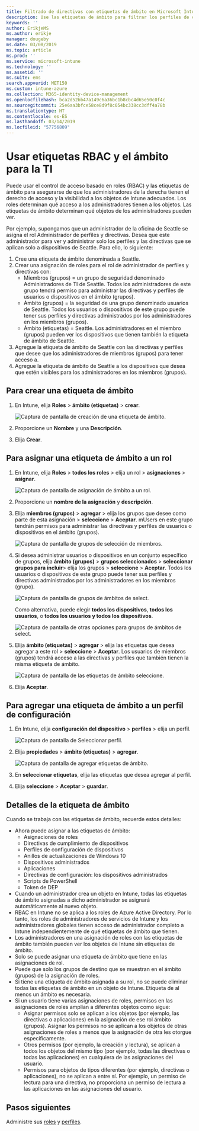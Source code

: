 ```yaml
---
title: Filtrado de directivas con etiquetas de ámbito en Microsoft Intune - Azure | Microsoft Docs
description: Use las etiquetas de ámbito para filtrar los perfiles de configuración por roles específicos.
keywords: ''
author: ErikjeMS
ms.author: erikje
manager: dougeby
ms.date: 03/08/2019
ms.topic: article
ms.prod: ''
ms.service: microsoft-intune
ms.technology: ''
ms.assetid: ''
ms.suite: ems
search.appverid: MET150
ms.custom: intune-azure
ms.collection: M365-identity-device-management
ms.openlocfilehash: bca2d52bb47a149c6a36bc1b8cbc4d65e50c0f4c
ms.sourcegitcommit: 25e6aa3bfce58ce8d9f8c054bc338cc3dff4a78b
ms.translationtype: HT
ms.contentlocale: es-ES
ms.lasthandoff: 03/14/2019
ms.locfileid: "57756809"
---
```

# <a name="use-rbac-and-scope-tags-for-distributed-it"></a>Usar etiquetas RBAC y el ámbito para la TI

Puede usar el control de acceso basado en roles (RBAC) y las etiquetas de ámbito para asegurarse de que los administradores de la derecha tienen el derecho de acceso y la visibilidad a los objetos de Intune adecuados. Los roles determinan qué acceso a los administradores tienen a los objetos. Las etiquetas de ámbito determinan qué objetos de los administradores pueden ver.

Por ejemplo, supongamos que un administrador de la oficina de Seattle se asigna el rol Administrador de perfiles y directivas. Desea que este administrador para ver y administrar solo los perfiles y las directivas que se aplican solo a dispositivos de Seattle. Para ello, lo siguiente:

1. Cree una etiqueta de ámbito denominada a Seattle.
2. Crear una asignación de roles para el rol de administrador de perfiles y directivas con: 
    - Miembros (grupos) = un grupo de seguridad denominado Administradores de TI de Seattle. Todos los administradores de este grupo tendrá permiso para administrar las directivas y perfiles de usuarios o dispositivos en el ámbito (grupos).
    - Ámbito (grupos) = la seguridad de una grupo denominado usuarios de Seattle. Todos los usuarios o dispositivos de este grupo puede tener sus perfiles y directivas administrados por los administradores en los miembros (grupos). 
    - Ámbito (etiquetas) = Seattle. Los administradores en el miembro (grupos) pueden ver los dispositivos que tienen también la etiqueta de ámbito de Seattle.
3. Agregue la etiqueta de ámbito de Seattle con las directivas y perfiles que desee que los administradores de miembros (grupos) para tener acceso a.
4. Agregue la etiqueta de ámbito de Seattle a los dispositivos que desea que estén visibles para los administradores en los miembros (grupos). 


## <a name="to-create-a-scope-tag"></a>Para crear una etiqueta de ámbito

1. En Intune, elija **Roles** > **ámbito (etiquetas)** > **crear**.

    ![Captura de pantalla de creación de una etiqueta de ámbito.](./media/scope-tags/create-scope-tag.png)

2. Proporcione un **Nombre** y una **Descripción**.
3. Elija **Crear**.

## <a name="to-assign-a-scope-tag-to-a-role"></a>Para asignar una etiqueta de ámbito a un rol

1. En Intune, elija **Roles** > **todos los roles** > elija un rol > **asignaciones** > **asignar**.

    ![Captura de pantalla de asignación de ámbito a un rol.](./media/scope-tags/assign-scope-to-role.png)

2. Proporcione un **nombre de la asignación** y **descripción**.
3. Elija **miembros (grupos)** > **agregar** > elija los grupos que desee como parte de esta asignación > **seleccione**  >   **Aceptar**. mUsers en este grupo tendrán permisos para administrar las directivas y perfiles de usuarios o dispositivos en el ámbito (grupos).

    ![Captura de pantalla de grupos de selección de miembros.](./media/scope-tags/select-member-groups.png)

4. Si desea administrar usuarios o dispositivos en un conjunto específico de grupos, elija **ámbito (grupos)** > **grupos seleccionados** > **seleccionar grupos para incluir**> elija los grupos > **seleccione** > **Aceptar**. Todos los usuarios o dispositivos de este grupo puede tener sus perfiles y directivas administrados por los administradores en los miembros (grupo).

    ![Captura de pantalla de grupos de ámbitos de select.](./media/scope-tags/select-scope-groups.png)

    Como alternativa, puede elegir **todos los dispositivos**, **todos los usuarios**, o **todos los usuarios y todos los dispositivos**.

    ![Captura de pantalla de otras opciones para grupos de ámbitos de select.](./media/scope-tags/scope-group-other-options.png)
    
5. Elija **ámbito (etiquetas)** > **agregar** > elija las etiquetas que desea agregar a este rol > **seleccione** > **Aceptar**. Los usuarios de miembros (grupos) tendrá acceso a las directivas y perfiles que también tienen la misma etiqueta de ámbito.

    ![Captura de pantalla de las etiquetas de ámbito seleccione.](./media/scope-tags/select-scope-tags.png)

6. Elija **Aceptar**. 

## <a name="to-add-a-scope-tag-to-a-configuration-profile"></a>Para agregar una etiqueta de ámbito a un perfil de configuración
1. En Intune, elija **configuración del dispositivo** > **perfiles** > elija un perfil.

    ![Captura de pantalla de Seleccionar perfil.](./media/scope-tags/choose-profile.png)

2. Elija **propiedades** > **ámbito (etiquetas)** > **agregar**.

    ![Captura de pantalla de agregar etiquetas de ámbito.](./media/scope-tags/add-scope-tags.png)

3. En **seleccionar etiquetas**, elija las etiquetas que desea agregar al perfil.
4. Elija **seleccione** > **Aceptar** > **guardar**.

## <a name="scope-tag-details"></a>Detalles de la etiqueta de ámbito
Cuando se trabaja con las etiquetas de ámbito, recuerde estos detalles:

- Ahora puede asignar a las etiquetas de ámbito:
    - Asignaciones de roles
    - Directivas de cumplimiento de dispositivos
    - Perfiles de configuración de dispositivos
    - Anillos de actualizaciones de Windows 10
    - Dispositivos administrados
    - Aplicaciones
    - Directivas de configuración: los dispositivos administrados
    - Scripts de PowerShell
    - Token de DEP
- Cuando un administrador crea un objeto en Intune, todas las etiquetas de ámbito asignadas a dicho administrador se asignará automáticamente al nuevo objeto.
- RBAC en Intune no se aplica a los roles de Azure Active Directory. Por lo tanto, los roles de administradores de servicios de Intune y los administradores globales tienen acceso de administrador completo a Intune independientemente de qué etiquetas de ámbito que tienen.
- Los administradores en una asignación de roles con las etiquetas de ámbito también pueden ver los objetos de Intune sin etiquetas de ámbito.
- Solo se puede asignar una etiqueta de ámbito que tiene en las asignaciones de rol.
- Puede que solo los grupos de destino que se muestran en el ámbito (grupos) de la asignación de roles.
- Si tiene una etiqueta de ámbito asignada a su rol, no se puede eliminar todas las etiquetas de ámbito en un objeto de Intune. Etiqueta de al menos un ámbito es necesaria.
- Si un usuario tiene varias asignaciones de roles, permisos en las asignaciones de roles amplían a diferentes objetos como sigue:
    - Asignar permisos solo se aplican a los objetos (por ejemplo, las directivas o aplicaciones) en la asignación de ese rol ámbito (grupos). Asignar los permisos no se aplican a los objetos de otras asignaciones de roles a menos que la asignación de otra les otorgue específicamente.
    - Otros permisos (por ejemplo, la creación y lectura), se aplican a todos los objetos del mismo tipo (por ejemplo, todas las directivas o todas las aplicaciones) en cualquiera de las asignaciones del usuario.
    - Permisos para objetos de tipos diferentes (por ejemplo, directivas o aplicaciones), no se aplican a entre sí. Por ejemplo, un permiso de lectura para una directiva, no proporciona un permiso de lectura a las aplicaciones en las asignaciones del usuario.





## <a name="next-steps"></a>Pasos siguientes

Administre sus [roles](role-based-access-control.md) y [perfiles](device-profile-assign.md).

